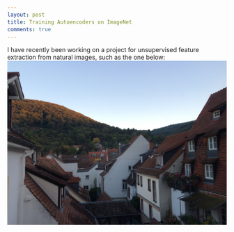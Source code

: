 ```yaml
---
layout: post
title: Training Autoencoders on ImageNet
comments: true
---
```


I have recently been working on a project for unsupervised feature extraction from natural images, such as the one below:
![alt tag](https://github.com/siavashk/siavashk.github.io/blob/master/assets/heidelberg.jpg)

